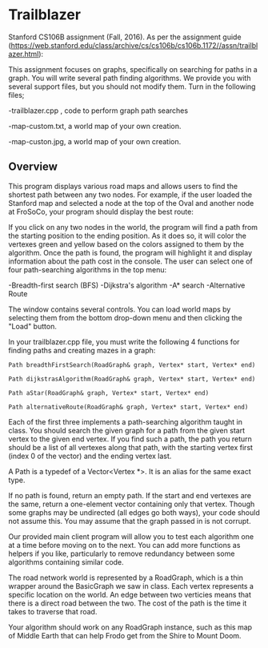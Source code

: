 # Trailblazer

Stanford CS106B assignment (Fall, 2016). As per the assignment guide (https://web.stanford.edu/class/archive/cs/cs106b/cs106b.1172//assn/trailblazer.html):

This assignment focuses on graphs, specifically on searching for paths in a graph. You will write several path finding algorithms.
We provide you with several support files, but you should not modify them. Turn in the following files;

-trailblazer.cpp , code to perform graph path searches

-map-custom.txt, a world map of your own creation.

-map-custon.jpg, a world map of your own creation.


## Overview
This program displays various road maps and allows users to find the shortest path between any two nodes. For example, if the user loaded the Stanford map and selected a node at the top of the Oval and another node at FroSoCo, your program should display the best route:

If you click on any two nodes in the world, the program will find a path from the starting position to the ending position. As it does so, it will color the vertexes green and yellow based on the colors assigned to them by the algorithm. Once the path is found, the program will highlight it and display information about the path cost in the console. The user can select one of four path-searching algorithms in the top menu:

-Breadth-first search (BFS)
-Dijkstra's algorithm
-A* search
-Alternative Route

The window contains several controls. You can load world maps by selecting them from the bottom drop-down menu and then clicking the "Load" button.

In your trailblazer.cpp file, you must write the following 4 functions for finding paths and creating mazes in a graph:

`Path breadthFirstSearch(RoadGraph& graph, Vertex* start, Vertex* end)`

`Path dijkstrasAlgorithm(RoadGraph& graph, Vertex* start, Vertex* end)`

`Path aStar(RoadGraph& graph, Vertex* start, Vertex* end)`

`Path alternativeRoute(RoadGraph& graph, Vertex* start, Vertex* end)`

Each of the first three implements a path-searching algorithm taught in class. You should search the given graph for a path from the given start vertex to the given end vertex. If you find such a path, the path you return should be a list of all vertexes along that path, with the starting vertex first (index 0 of the vector) and the ending vertex last.

A Path is a typedef of a Vector<Vertex *>. It is an alias for the same exact type.

If no path is found, return an empty path. If the start and end vertexes are the same, return a one-element vector containing only that vertex. Though some graphs may be undirected (all edges go both ways), your code should not assume this. You may assume that the graph passed in is not corrupt.

Our provided main client program will allow you to test each algorithm one at a time before moving on to the next. You can add more functions as helpers if you like, particularly to remove redundancy between some algorithms containing similar code.

The road network world is represented by a RoadGraph, which is a thin wrapper around the BasicGraph we saw in class. Each vertex represents a specific location on the world. An edge between two verticies means that there is a direct road between the two. The cost of the path is the time it takes to traverse that road.

Your algorithm should work on any RoadGraph instance, such as this map of Middle Earth that can help Frodo get from the Shire to Mount Doom.




